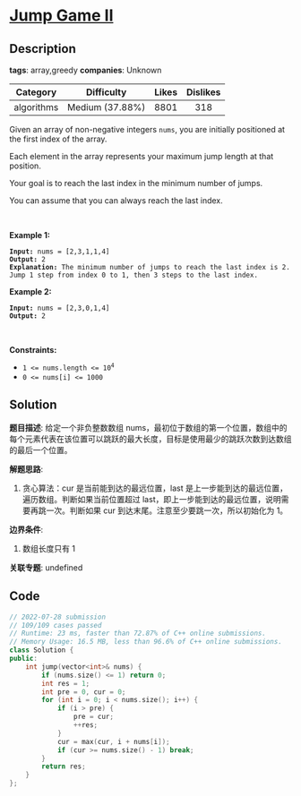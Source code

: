 # [Jump Game II](https://leetcode.com/problems/jump-game-ii/description/)

## Description

**tags**: array,greedy
**companies**: Unknown

| Category | Difficulty | Likes | Dislikes |
| :------: | :--------: | :---: | :------: |
| algorithms | Medium (37.88%) | 8801 | 318 |

<p>Given an array of non-negative integers <code>nums</code>, you are initially positioned at the first index of the array.</p>

<p>Each element in the array represents your maximum jump length at that position.</p>

<p>Your goal is to reach the last index in the minimum number of jumps.</p>

<p>You can assume that you can always reach the last index.</p>

<p>&nbsp;</p>
<p><strong>Example 1:</strong></p>

<pre><code><strong>Input:</strong> nums = [2,3,1,1,4]
<strong>Output:</strong> 2
<strong>Explanation:</strong> The minimum number of jumps to reach the last index is 2. Jump 1 step from index 0 to 1, then 3 steps to the last index.</code></pre>

<p><strong>Example 2:</strong></p>

<pre><code><strong>Input:</strong> nums = [2,3,0,1,4]
<strong>Output:</strong> 2</code></pre>

<p>&nbsp;</p>
<p><strong>Constraints:</strong></p>

<ul>
	<li><code>1 &lt;= nums.length &lt;= 10<sup>4</sup></code></li>
	<li><code>0 &lt;= nums[i] &lt;= 1000</code></li>
</ul>

## Solution

**题目描述**: 给定一个非负整数数组 nums，最初位于数组的第一个位置，数组中的每个元素代表在该位置可以跳跃的最大长度，目标是使用最少的跳跃次数到达数组的最后一个位置。

**解题思路**:

1. 贪心算法：cur 是当前能到达的最远位置，last 是上一步能到达的最远位置，遍历数组。判断如果当前位置超过 last，即上一步能到达的最远位置，说明需要再跳一次。判断如果 cur 到达末尾。注意至少要跳一次，所以初始化为 1。

**边界条件**:

1. 数组长度只有 1

**关联专题**: undefined

## Code

```cpp
// 2022-07-28 submission
// 109/109 cases passed
// Runtime: 23 ms, faster than 72.87% of C++ online submissions.
// Memory Usage: 16.5 MB, less than 96.6% of C++ online submissions.
class Solution {
public:
    int jump(vector<int>& nums) {
        if (nums.size() <= 1) return 0;
        int res = 1;
        int pre = 0, cur = 0;
        for (int i = 0; i < nums.size(); i++) {
            if (i > pre) {
                pre = cur;
                ++res;
            }
            cur = max(cur, i + nums[i]);
            if (cur >= nums.size() - 1) break;
        }
        return res;
    }
};
```
